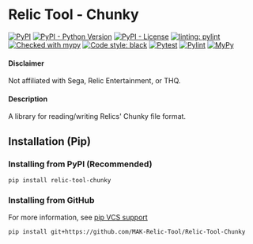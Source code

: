 # Relic Tool - Chunky
[![PyPI](https://img.shields.io/pypi/v/relic-tool-chunky)](https://pypi.org/project/Relic-Tool-Chunky/)
[![PyPI - Python Version](https://img.shields.io/pypi/pyversions/relic-tool-chunky)](https://www.python.org/downloads/)
[![PyPI - License](https://img.shields.io/pypi/l/relic-tool-chunky)](https://github.com/MAK-Relic-Tool/Relic-Tool-Chunky/blob/main/LICENSE.txt)
[![linting: pylint](https://img.shields.io/badge/linting-pylint-yellowgreen)](https://github.com/PyCQA/pylint)
[![Checked with mypy](http://www.mypy-lang.org/static/mypy_badge.svg)](http://mypy-lang.org/)
[![Code style: black](https://img.shields.io/badge/code%20style-black-000000.svg)](https://github.com/psf/black)
[![Pytest](https://github.com/MAK-Relic-Tool/Relic-Tool-Chunky/actions/workflows/pytest.yml/badge.svg)](https://github.com/MAK-Relic-Tool/Relic-Tool-Chunky/actions/workflows/pytest.yml)
[![Pylint](https://github.com/MAK-Relic-Tool/Relic-Tool-Chunky/actions/workflows/pylint.yml/badge.svg)](https://github.com/MAK-Relic-Tool/Relic-Tool-Chunky/actions/workflows/pylint.yml)
[![MyPy](https://github.com/MAK-Relic-Tool/Relic-Tool-Chunky/actions/workflows/mypy.yml/badge.svg)](https://github.com/MAK-Relic-Tool/Relic-Tool-Chunky/actions/workflows/mypy.yml)
#### Disclaimer
Not affiliated with Sega, Relic Entertainment, or THQ.

#### Description
A library for reading/writing Relics' Chunky file format.

## Installation (Pip)
### Installing from PyPI (Recommended)
```
pip install relic-tool-chunky
```
### Installing from GitHub
For more information, see [pip VCS support](https://pip.pypa.io/en/stable/topics/vcs-support/#git)
```
pip install git+https://github.com/MAK-Relic-Tool/Relic-Tool-Chunky
```